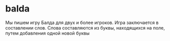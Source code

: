 # balda
Мы пишем игру Балда для двух и более игроков.
Игра заключается в  составлении слов.
Слова составляются из буквы, находящихся 
на поле, путем добавления 
одной новой буквы
